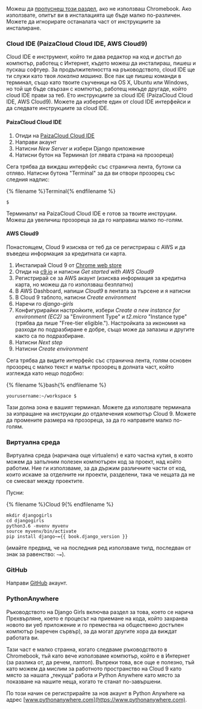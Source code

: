 Можеш да [пропуснеш този раздел](http://tutorial.djangogirls.org/en/installation/#install-python), ако не използваш Chromebook. Ако използвате, опитът ви в инсталацията ще бъде малко по-различен. Можете да игнорирате останалата част от инструкциите за инсталиране.

### Cloud IDE (PaizaCloud Cloud IDE, AWS Cloud9)

Cloud IDE е инструмент, който ти дава редактор на код и достъп до компютър, работещ с Интернет, където можеш да инсталираш, пишеш и пускаш софтуер. За продължителността на ръководството, cloud IDE ще ти служи като твоя *локална машина*. Все пак ще пишеш команди в терминал, също като твоите съученици на OS X, Ubuntu или Windows, но той ще бъде свързан с компютър, работещ някъде другаде, който cloud IDE прави за теб. Ето инструкциите за cloud IDE (PaizaCloud Cloud IDE, AWS Cloud9). Можете да изберете един от cloud IDE интерфейси и да следвате инструкциите за cloud IDE.

#### PaizaCloud Cloud IDE

1. Отиди на [PaizaCloud Cloud IDE](https://paiza.cloud/)
2. Направи акаунт
3. Натисни *New Server* и избери Django приложение
4. Натисни бутон на Терминал (от лявата страна на прозореца)

Сега трябва да виждаш интерфейс със странична лента, бутони са отляво. Натисни бутона "Terminal" за да ви отвори прозорец със следния надпис:

{% filename %}Terminal{% endfilename %}

    $
    

Терминалът на PaizaCloud Cloud IDE е готов за твоите инструции. Можеш да увеличиш прозореца за да го направиш малко по-голям.

#### AWS Cloud9

Понастоящем, Cloud 9 изисква от теб да се регистрираш с AWS и да въведеш информация за кредитната си карта.

1. Инсталирай Cloud 9 от [Chrome web store](https://chrome.google.com/webstore/detail/cloud9/nbdmccoknlfggadpfkmcpnamfnbkmkcp)
2. Отиди на [c9.io](https://c9.io) и натисни *Get started with AWS Cloud9*
3. Регистрирай се за AWS акаунт (изисква информация за кредитна карта, но можеш да го използваш безплатно)
4. В AWS Dashboard, напиши *Cloud9* в лентата за търсене и я натисни
5. В Cloud 9 таблото, натисни *Create environment*
6. Наречи го *django-girls*
7. Конфигурирайки настройките, избери *Create a new instance for environment (EC2)* за "Environment Type" и *t2.micro* "Instance type" (трябва да пише "Free-tier eligible."). Настройката за икономия на разходи по подразбиране е добре, също може да запазиш и другите както са по подразбиране.
8. Натисни *Next step*
9. Натисни *Create environment*

Сега трябва да видите интерфейс със странична лента, голям основен прозорец с малко текст и малък прозорец в долната част, който изглежда като нещо подобно:

{% filename %}bash{% endfilename %}

    yourusername:~/workspace $
    

Тази долна зона е вашият терминал. Можете да използвате терминала за изпращане на инструкции до отдалечения компютър Cloud 9. Можете да промените размера на прозореца, за да го направите малко по-голям.

### Виртуална среда

Виртуална среда (наричана още virtualenv) е като частна кутия, в която можем да запълним полезен компютърен код за проект, над който работим. Ние ги използваме, за да държим различните части от код, които искаме за отделните ни проекти, разделени, така че нещата да не се смесват между проектите.

Пусни:

{% filename %}Cloud 9{% endfilename %}

    mkdir djangogirls
    cd djangogirls
    python3.6 -mvenv myvenv
    source myvenv/bin/activate
    pip install django~={{ book.django_version }}
    

(имайте предвид, че на последния ред използваме тилд, последван от знак за равенство: `~=`).

### GitHub

Направи [GitHub](https://github.com) акаунт.

### PythonAnywhere

Ръководството на Django Girls включва раздел за това, което се нарича Прехвърляне, което е процесът на приемане на кода, който захранва новото ви уеб приложение и го премества на обществено достъпен компютър (наречен сървър), за да могат другите хора да виждат работата ви.

Тази част е малко странна, когато следваме ръководството в Chromebook, тъй като вече използваме компютър, който е в Интернет (за разлика от, да речем, лаптоп). Въпреки това, все още е полезно, тъй като можем да мислим за работното пространство на Cloud 9 като място за нашата „текуща“ работа и Python Anywhere като място за показване на нашите неща, когато те станат по-завършени.

По този начин се регистрирайте за нов акаунт в Python Anywhere на адрес [www.pythonanywhere.com](https://www.pythonanywhere.com).